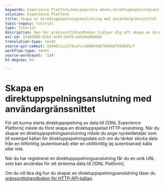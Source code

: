 ```yaml
---
keywords: Experience Platform;hem;populära ämnen;direktuppspelningsanslutning;skapa direktuppspelningsanslutning;ui guide;självstudiekurs;skapa en direktuppspelningsanslutning;direktuppspelningsproblem;intag;
solution: Experience Platform
title: Skapa en direktuppspelningsanslutning med användargränssnittet
topic-legacy: tutorial
type: Tutorial
description: Den här gränssnittshandboken hjälper dig att skapa en direktuppspelningsanslutning med Adobe Experience Platform.
exl-id: af485890-61b1-4c83-8af9-a55e8ed6d69a
translation-type: tm+mt
source-git-commit: 5d449c1ca174cafcca988e9487940eb7550bd5cf
workflow-type: tm+mt
source-wordcount: '134'
ht-degree: 0%

---
```


# Skapa en direktuppspelningsanslutning med användargränssnittet

För att kunna starta direktuppspelning av data till [!DNL Experience Platform] måste du först skapa en direktuppspelad HTTP-anslutning. När du skapar en direktuppspelningsanslutning måste du ange nyckeldetaljer som till exempel källan för direktuppspelningsdata och om du tänker skicka data från en tillförlitlig (autentiserad) eller en otillförlitlig (ej autentiserad) källa eller inte.

När du har registrerat en direktuppspelningsanslutning får du en unik URL som kan användas för att strömma data till [!DNL Platform].

Om du vill lära dig hur du skapar en direktuppspelningsanslutning läser du [gränssnittshandboken för HTTP-API-källan](../../sources/tutorials/ui/create/streaming/http.md).
